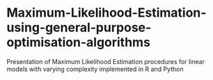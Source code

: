 # Maximum-Likelihood-Estimation-using-general-purpose-optimisation-algorithms
Presentation of Maximum Likelihood Estimation procedures for linear models with varying complexity implemented in R and Python
